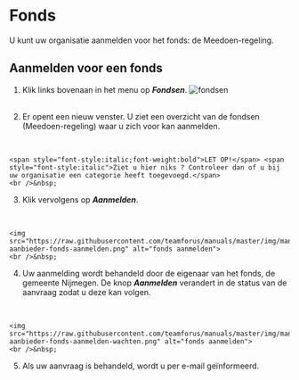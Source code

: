 # Fonds

U kunt uw organisatie aanmelden voor het fonds: de Meedoen-regeling.

## Aanmelden voor een fonds

1.   Klik links bovenaan in het menu op **_Fondsen_**.
    <img src="https://raw.githubusercontent.com/teamforus/manuals/master/img/manual-aanbieder-fondsen.png" alt="fondsen" style="max-width:300px">
    <br />&nbsp;

2.  Er opent een nieuw venster. U ziet een overzicht van de fondsen (Meedoen-regeling) waar u zich voor kan aanmelden.
<br />

    <span style="font-style:italic;font-weight:bold">LET OP!</span> <span style="font-style:italic">Ziet u hier niks ? Controleer dan of u bij uw organisatie een categorie heeft toegevoegd.</span>
    <br />&nbsp;

3.  Klik vervolgens op **_Aanmelden_**.
<br />

    <img src="https://raw.githubusercontent.com/teamforus/manuals/master/img/manual-aanbieder-fonds-aanmelden.png" alt="fonds aanmelden">
    <br />&nbsp;

4.  Uw aanmelding wordt behandeld door de eigenaar van het fonds, de gemeente Nijmegen. De knop **_Aanmelden_** verandert in de status van de aanvraag zodat u deze kan volgen.
<br />

    <img src="https://raw.githubusercontent.com/teamforus/manuals/master/img/manual-aanbieder-fonds-aanmelden-wachten.png" alt="fonds aanmelden">
    <br />&nbsp;

5.  Als uw aanvraag is behandeld, wordt u per e-mail geïnformeerd.
<br />&nbsp;
